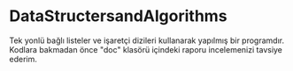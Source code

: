 # DataStructersandAlgorithms
 Tek yonlü bağlı listeler ve işaretçi dizileri kullanarak yapılmış bir programdır. Kodlara bakmadan önce "doc" klasörü içindeki raporu incelemenizi tavsiye ederim.

